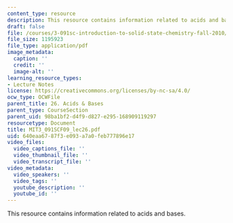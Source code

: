 ```yaml
---
content_type: resource
description: This resource contains information related to acids and bases.
draft: false
file: /courses/3-091sc-introduction-to-solid-state-chemistry-fall-2010/640eaa6787f3e093a7a0feb777896e17_MIT3_091SCF09_lec26.pdf
file_size: 1195923
file_type: application/pdf
image_metadata:
  caption: ''
  credit: ''
  image-alt: ''
learning_resource_types:
- Lecture Notes
license: https://creativecommons.org/licenses/by-nc-sa/4.0/
ocw_type: OCWFile
parent_title: 26. Acids & Bases
parent_type: CourseSection
parent_uid: 98ba1bf2-d4f9-d827-e295-168909119297
resourcetype: Document
title: MIT3_091SCF09_lec26.pdf
uid: 640eaa67-87f3-e093-a7a0-feb777896e17
video_files:
  video_captions_file: ''
  video_thumbnail_file: ''
  video_transcript_file: ''
video_metadata:
  video_speakers: ''
  video_tags: ''
  youtube_description: ''
  youtube_id: ''
---
```

This resource contains information related to acids and bases.